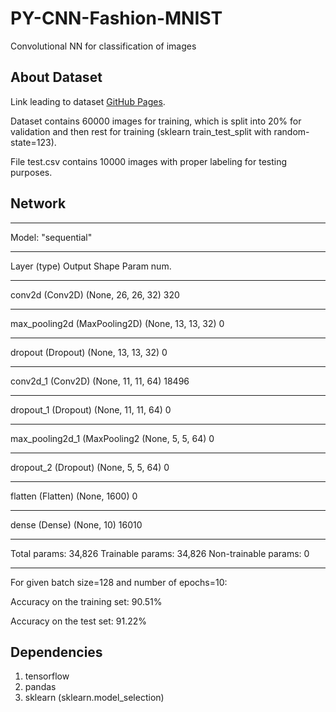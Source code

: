 # PY-CNN-Fashion-MNIST
Convolutional NN for classification of images

## About Dataset

Link leading to dataset [GitHub Pages](https://www.kaggle.com/datasets/zalando-research/fashionmnist).

Dataset contains 60000 images for training, which is split into 20% for validation and then rest for training (sklearn train_test_split with random-state=123).

File test.csv contains 10000 images with proper labeling for testing purposes.


## Network

_________________________________________________________________
Model: "sequential"
_________________________________________________________________
Layer (type)                 Output Shape              Param num.   
_________________________________________________________________
conv2d (Conv2D)              (None, 26, 26, 32)        320       
_________________________________________________________________
max_pooling2d (MaxPooling2D) (None, 13, 13, 32)        0         
_________________________________________________________________
dropout (Dropout)            (None, 13, 13, 32)        0         
_________________________________________________________________
conv2d_1 (Conv2D)            (None, 11, 11, 64)        18496     
_________________________________________________________________
dropout_1 (Dropout)          (None, 11, 11, 64)        0         
_________________________________________________________________
max_pooling2d_1 (MaxPooling2 (None, 5, 5, 64)          0         
_________________________________________________________________
dropout_2 (Dropout)          (None, 5, 5, 64)          0         
_________________________________________________________________
flatten (Flatten)            (None, 1600)              0         
_________________________________________________________________
dense (Dense)                (None, 10)                16010     
_________________________________________________________________
Total params: 34,826
Trainable params: 34,826
Non-trainable params: 0
_________________________________________________________________

For given batch size=128 and number of epochs=10:

Accuracy on the training set: 90.51%

Accuracy on the test set: 91.22%

## Dependencies

1. tensorflow
2. pandas
3. sklearn (sklearn.model_selection)

